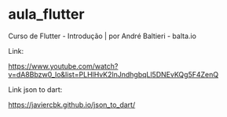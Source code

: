 # aula_flutter

Curso de Flutter - Introdução | por André Baltieri - balta.io

Link: 

https://www.youtube.com/watch?v=dA8Bbzw0_lo&list=PLHlHvK2lnJndhgbqLl5DNEvKQg5F4ZenQ

Link json to dart: 

https://javiercbk.github.io/json_to_dart/
